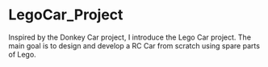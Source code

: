 # LegoCar_Project
Inspired by the Donkey Car project, I introduce the Lego Car project. The main goal is to design and develop a RC Car from scratch using spare parts of Lego. 

